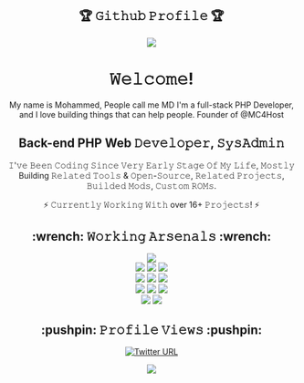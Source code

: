 <h2 align="center">🏆 𝙶𝚒𝚝𝚑𝚞𝚋 𝙿𝚛𝚘𝚏𝚒𝚕𝚎 🏆</h2>

<p align=center>
  <img src="https://github-profile-trophy.vercel.app/?username=MDmdMandoinfo&theme=onedark"/>
</p>

<h1 align="center">𝚆𝚎𝚕𝚌𝚘𝚖𝚎!</h2>
<p align=center>
My name is Mohammed, People call me MD I'm a full-stack PHP Developer, and I love building things that can help people. Founder of @MC4Host
</p>

<h2 align="center">Back-end PHP Web 𝙳𝚎𝚟𝚎𝚕𝚘𝚙𝚎𝚛, 𝚂𝚢𝚜𝙰𝚍𝚖𝚒𝚗</h2>
<p align=center>
  𝙸'𝚟𝚎 𝙱𝚎𝚎𝚗 𝙲𝚘𝚍𝚒𝚗𝚐 𝚂𝚒𝚗𝚌𝚎 𝚅𝚎𝚛𝚢 𝙴𝚊𝚛𝚕𝚢 𝚂𝚝𝚊𝚐𝚎 𝙾𝚏 𝙼𝚢 𝙻𝚒𝚏𝚎, 𝙼𝚘𝚜𝚝𝚕𝚢 Building 𝚁𝚎𝚕𝚊𝚝𝚎𝚍 𝚃𝚘𝚘𝚕𝚜 & 𝙾𝚙𝚎𝚗-𝚂𝚘𝚞𝚛𝚌𝚎,
  𝚁𝚎𝚕𝚊𝚝𝚎𝚍 𝙿𝚛𝚘𝚓𝚎𝚌𝚝𝚜, 𝙱𝚞𝚒𝚕𝚍𝚎𝚍 𝙼𝚘𝚍𝚜, 𝙲𝚞𝚜𝚝𝚘𝚖 𝚁𝙾𝙼𝚜. <br>
</p>

<p align=center>
  ⚡ 𝙲𝚞𝚛𝚛𝚎𝚗𝚝𝚕𝚢 𝚆𝚘𝚛𝚔𝚒𝚗𝚐 𝚆𝚒𝚝𝚑 over 16+ 𝙿𝚛𝚘𝚓𝚎𝚌𝚝𝚜! ⚡
</p>

<h2 align="center">:wrench: 𝚆𝚘𝚛𝚔𝚒𝚗𝚐 𝙰𝚛𝚜𝚎𝚗𝚊𝚕𝚜 :wrench:</h2>

<p align=center>
  <img src="https://img.shields.io/badge/-Laravel-3776AB?style=for-the-badge&logo=laravel&logoColor=red"> <br>
  <img src="https://img.shields.io/badge/-PHP-3776AB?style=for-the-badge&logo=php&logoColor=white">
  <img src="https://img.shields.io/badge/-Python-3776AB?style=for-the-badge&logo=python&logoColor=white">
  <img src="https://img.shields.io/badge/-JavaScript-black?style=for-the-badge&logo=javascript&logoColor=eed718"> <br>
  <img src="https://img.shields.io/badge/-HTML5-E34F26?style=for-the-badge&logo=html5&logoColor=white">
  <img src="https://img.shields.io/badge/-CSS3-1572B6?style=for-the-badge&logo=css3&logoColor=white">
  <img src="https://img.shields.io/badge/-Bootstrap-563D7C?style=for-the-badge&logo=bootstrap&logoColor=white"> <br>
  <img src="https://img.shields.io/badge/-MySQL-003B57?style=for-the-badge&logo=MySQL&logoColor=white">
  <img src="https://img.shields.io/badge/-SQL-003B57?style=for-the-badge&logo=SQL&logoColor=white">
  <img src="https://img.shields.io/badge/-Git-F05032?style=for-the-badge&logo=Git&logoColor=white"> <br> 
  <img src="https://img.shields.io/badge/-Linux-black?style=for-the-badge&logo=Linux&logoColor=white">
  <img src="https://img.shields.io/badge/-Windows-0078D6?style=for-the-badge&logo=Windows">
</p>

<h2 align="center">:pushpin: 𝙿𝚛𝚘𝚏𝚒𝚕𝚎 𝚅𝚒𝚎𝚠𝚜 :pushpin:</h2>
<p align="center"><a href="https://twitter.com/@mdMandoinfo" target="blank"><img alt="Twitter URL" src="https://img.shields.io/twitter/url?label=Follow%20mdMandoinfo&style=social&url=https%3A%2F%2Ftwitter.com%2FmdMandoinfo"></a> </p>

<p align=center>
  <img src="https://profile-counter.glitch.me/MDmdMandoinfo/count.svg">
</p>
